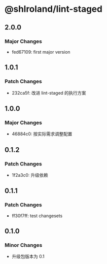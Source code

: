 # @shlroland/lint-staged

## 2.0.0

### Major Changes

- fed67109: first major version

## 1.0.1

### Patch Changes

- 232ca5f: 改进 lint-staged 的执行方案

## 1.0.0

### Major Changes

- 46884c0: 按实际需求调整配置

## 0.1.2

### Patch Changes

- 1f2a3c0: 升级依赖

## 0.1.1

### Patch Changes

- ff30f7ff: test changesets

## 0.1.0

### Minor Changes

- 升级包版本为 0.1
